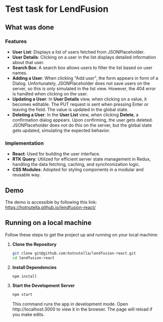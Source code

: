 # Test task for LendFusion

## What was done

### Features

- **User List**: Displays a list of users fetched from JSONPlaceholder.
- **User Details**: Clicking on a user in the list displays detailed information about that user.
- **Search Box**: A search box allows users to filter the list based on user names.
- **Adding a User**: When clicking "Add user", the form appears in form of a Dialog. Unfortunately, JSONPlaceholder does not save users on the server, so this is only simulated in the list view. However, the 404 error is handled when clicking on the user.
- **Updating a User**: In **User Details** view, when clicking on a value, it becomes editable. The PUT request is sent when pressing Enter or leaving the field. The value is updated in the global state.
- **Deleting a User**: In the **User List** view, when clicking **Delete**, a confirmation dialog appears. Upon confirming, the user gets deleted. JSONPlaceholder does not do this on the server, but the global state gets updated, simulating the expected behavior.

### Implementation

- **React**: Used for building the user interface.
- **RTK Query**: Utilized for efficient server state management in Redux, handling the data fetching, caching, and synchronization logic.
- **CSS Modules**: Adopted for styling components in a modular and reusable way.

## Demo
The demo is accessible by following this link: https://hotnutella.github.io/lendfusion-react/


## Running on a local machine

Follow these steps to get the project up and running on your local machine:

1. **Clone the Repository**
   ```bash
   git clone git@github.com:hotnutella/lendfusion-react.git
   cd lendfusion-react
   ``````

2. **Install Dependencies**
    ```bash
    npm install
    ```

3. **Start the Development Server**
    ```bash
    npm start
    ```
    This command runs the app in development mode. Open http://localhost:3000 to view it in the browser. The page will reload if you make edits.

